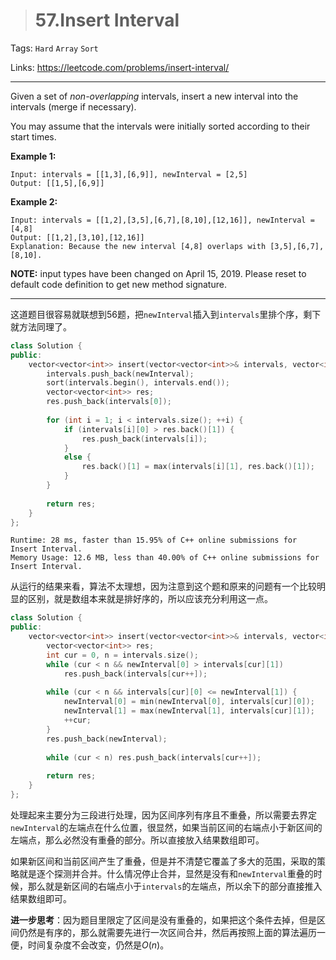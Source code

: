 > # 57.Insert Interval

Tags: `Hard` `Array` `Sort`

Links: <https://leetcode.com/problems/insert-interval/>

---

Given a set of *non-overlapping* intervals, insert a new interval into the intervals (merge if necessary).

You may assume that the intervals were initially sorted according to their start times.

**Example 1:**

```
Input: intervals = [[1,3],[6,9]], newInterval = [2,5]
Output: [[1,5],[6,9]]
```

**Example 2:**

```
Input: intervals = [[1,2],[3,5],[6,7],[8,10],[12,16]], newInterval = [4,8]
Output: [[1,2],[3,10],[12,16]]
Explanation: Because the new interval [4,8] overlaps with [3,5],[6,7],[8,10].
```

**NOTE:** input types have been changed on April 15, 2019. Please reset to default code definition to get new method signature.

---

这道题目很容易就联想到56题，把`newInterval`插入到`intervals`里排个序，剩下就方法同理了。

```c++
class Solution {
public:
    vector<vector<int>> insert(vector<vector<int>>& intervals, vector<int>& newInterval) {
        intervals.push_back(newInterval);
        sort(intervals.begin(), intervals.end());
        vector<vector<int>> res;
        res.push_back(intervals[0]);
        
        for (int i = 1; i < intervals.size(); ++i) {
            if (intervals[i][0] > res.back()[1]) {
                res.push_back(intervals[i]);
            }
            else {
                res.back()[1] = max(intervals[i][1], res.back()[1]);
            }
        }
        
        return res;
    }
};
```

```
Runtime: 28 ms, faster than 15.95% of C++ online submissions for Insert Interval.
Memory Usage: 12.6 MB, less than 40.00% of C++ online submissions for Insert Interval.
```

从运行的结果来看，算法不太理想，因为注意到这个题和原来的问题有一个比较明显的区别，就是数组本来就是排好序的，所以应该充分利用这一点。

```c++
class Solution {
public:
    vector<vector<int>> insert(vector<vector<int>>& intervals, vector<int>& newInterval) {
        vector<vector<int>> res;
        int cur = 0, n = intervals.size();
        while (cur < n && newInterval[0] > intervals[cur][1])
            res.push_back(intervals[cur++]);
        
        while (cur < n && intervals[cur][0] <= newInterval[1]) {
            newInterval[0] = min(newInterval[0], intervals[cur][0]);
            newInterval[1] = max(newInterval[1], intervals[cur][1]);
            ++cur;
        }
        res.push_back(newInterval);
        
        while (cur < n) res.push_back(intervals[cur++]);
        
        return res;
    }
};
```

处理起来主要分为三段进行处理，因为区间序列有序且不重叠，所以需要去界定`newInterval`的左端点在什么位置，很显然，如果当前区间的右端点小于新区间的左端点，那么必然没有重叠的部分。所以直接放入结果数组即可。

如果新区间和当前区间产生了重叠，但是并不清楚它覆盖了多大的范围，采取的策略就是逐个探测并合并。什么情况停止合并，显然是没有和`newInterval`重叠的时候，那么就是新区间的右端点小于`intervals`的左端点，所以余下的部分直接推入结果数组即可。

**进一步思考**：因为题目里限定了区间是没有重叠的，如果把这个条件去掉，但是区间仍然是有序的，那么就需要先进行一次区间合并，然后再按照上面的算法遍历一便，时间复杂度不会改变，仍然是$O(n)$。